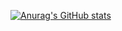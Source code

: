 [![Anurag's GitHub stats](https://github-readme-stats.vercel.app/api?username=ducbm051291&show_icons=true&theme=tokyonight)](https://github.com/anuraghazra/github-readme-stats)
